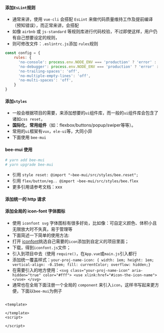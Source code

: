 #### 添加`EsLint`规则

* 通常来讲，使用 `vue-cli` 会搭配 `EsLint` 来做代码质量维持工作及提前编译（预知错误），而正常来讲，会搭配
* 如像 `airbnb` 或 `js-standard` 等规则库进行代码校验，不过即使这样，用户仍有自己想要设定的规则，
* 则可修改文件：`.eslintrc.js`添加 `rules`规则

```js
const config = {
    rules: {
      'no-console': process.env.NODE_ENV === 'production' ? 'error' : 'off',
      'no-debugger': process.env.NODE_ENV === 'production' ? 'error' : 'off',
      'no-trailing-spaces': 'off',
      'no-multiple-empty-lines': 'off',
      'no-multi-spaces': 'off',
    }
}
```
 
 
#### 添加`styles`

* 一般会根据项目的需要，来添加想要的`ui`组件库，而一般的`ui`组件库会包含了诸如`css reset`，
* **国际化**，**常用组件**（如：flexbox/buttons/popup/swiper等等）。
* 常用的`ui`框架有`vux`，`ele-ui`等，大同小异
* 下面使用 `bee-mui`

#### bee-mui 使用

```bash
# yarn add bee-mui
# yarn upgrade bee-mui
```

* 引用 `style reset: @import "~bee-mui/src/styles/bee.reset";`
* 引用 `flex/button/eg.. @import ~bee-mui/src/styles/bee.flex`
* 更多引用请参考文档：xxx

#### 添加统一的 http 请求

#### 添加全局的 icon-font 字体图标

* 使用 `iconfont svg` 字体图标有很多好处，比如像：可自定义颜色、体积小且无限放大时不失真，易于管理等
* 下面简述一下简单的使用方法: 
* 打开 [iconfont](https://www.iconfont.cn/manage/index?manage_type=myprojects&projectId=1393579)挑选自己需要的`icon`添加到自定义的项目里面；
* 下载，得到`iconfont.js`文件；
* 引入到项目中去（使用 `require()`，在`App.vue`或`main.js`引入都行
* 添加统一覆盖样式：`your-proj-name-icon: { width: 1em; height: 1em; vertical-align: -0.15em; fill: currentColor; overflow: hidden;}`
* 在需要引入的地方使用：`<svg class="your-proj-name-icon" aria-hidden="true" color="#fff"> <use xlink:href="#icon-the-icon-name"></use> </svg>`
* 通常也在全局下面注册一个全局的 `component` 来引入`icon`，这样书写起来更方便，下面以`bee-mui`为例子


```js

```

```vue
<template>

</template>
<script>

</script>

```

